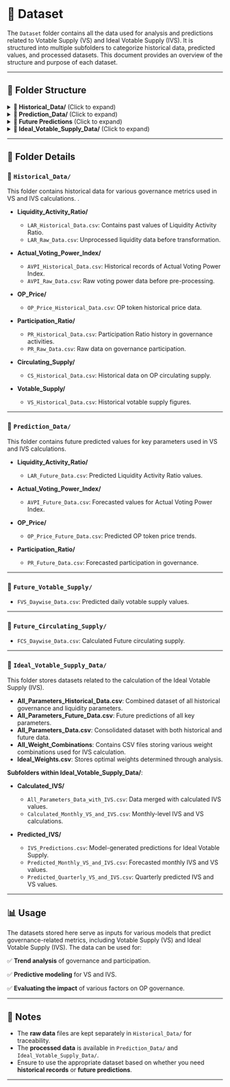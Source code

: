 # 📂 Dataset

The `Dataset` folder contains all the data used for analysis and predictions related to Votable Supply (VS) and Ideal Votable Supply (IVS). It is structured into multiple subfolders to categorize historical data, predicted values, and processed datasets. This document provides an overview of the structure and purpose of each dataset.

---

## 📌 Folder Structure

<details>
<summary><b>📂 Historical_Data/</b> (Click to expand)</summary>

- **Liquidity_Activity_Ratio/**
  - 📄 `LAR_Historical_Data.csv` – Historical Liquidity Activity Ratio  
  - 📄 `LAR_Raw_Data.csv` – Unprocessed Liquidity Data  

- **Actual_Voting_Power_Index/**
  - 📄 `AVPI_Historical_Data.csv` – Historical Voting Power Index  
  - 📄 `AVPI_Raw_Data.csv` – Raw Voting Power Data  

- **OP_Price/**
  - 📄 `OP_Price_Historical_Data.csv` – Historical OP Token Price  

- **Participation_Ratio/**
  - 📄 `PR_Historical_Data.csv` – Participation Ratio History  
  - 📄 `PR_Raw_Data.csv` – Raw Participation Data  

- **Circulating_Supply/**
  - 📄 `CS_Historical_Data.csv` – Historical Circulating Supply  

- **Votable_Supply/**
  - 📄 `VS_Historical_Data.csv` – Historical Votable Supply  

</details>

<details>
<summary><b>📂 Prediction_Data/</b> (Click to expand)</summary>

- **Liquidity_Activity_Ratio/**
  - 📄 `LAR_Future_Data.csv` – Predicted Liquidity Activity Ratio  

- **Actual_Voting_Power_Index/**
  - 📄 `AVPI_Future_Data.csv` – Forecasted Voting Power Index  

- **OP_Price/**
  - 📄 `OP_Price_Future_Data.csv` – Predicted OP Token Price  

- **Participation_Ratio/**
  - 📄 `PR_Future_Data.csv` – Forecasted Governance Participation  

</details>

<details>
<summary><b>📂 Future Predictions</b> (Click to expand)</summary>

- **Future_Votable_Supply/**
  - 📄 `FVS_Daywise_Data.csv` – Daywise Predicted Votable Supply  

- **Future_Circulating_Supply/**
  - 📄 `FCS_Daywise_Data.csv` – Daywise Calculated Circulating Supply  

</details>

<details>
<summary><b>📂 Ideal_Votable_Supply_Data/</b> (Click to expand)</summary>

- **All Parameters Data**
  - 📄 `All_Parameters_Historical_Data.csv` – Historical Parameters Data for IVS  
  - 📄 `All_Parameters_Future_Data.csv` – Future Parameters Predictions Data for IVS  
  - 📄 `All_Parameters_Data.csv` – Combined Data (Historical & Predicted)  

- **Weight Calculations**
  - 📂 `All_Weight_Combinations/` – Weight Variations for IVS Calculation  
  - 📄 `Ideal_Weights.csv` – Optimal Weighting Data  

- **Calculated IVS**
  - 📄 `All_Parameters_Data_with_IVS.csv` – Data Merged with Calculated IVS  
  - 📄 `Calculated_Monthly_VS_and_IVS.csv` – Monthly-Level VS & IVS  

- **Predicted IVS**
  - 📄 `IVS_Predictions.csv` – Model-Generated IVS Predictions  
  - 📄 `Predicted_Monthly_VS_and_IVS.csv` – Forecasted Monthly IVS & VS  
  - 📄 `Predicted_Quarterly_VS_and_IVS.csv` – Quarterly Predicted IVS & VS  

</details>

---

## 📂 Folder Details

### 🔹 `Historical_Data/`
This folder contains historical data for various governance metrics used in VS and IVS calculations.
.

- **Liquidity_Activity_Ratio/**  
  - `LAR_Historical_Data.csv`: Contains past values of Liquidity Activity Ratio.  
  - `LAR_Raw_Data.csv`: Unprocessed liquidity data before transformation.

- **Actual_Voting_Power_Index/**  
  - `AVPI_Historical_Data.csv`: Historical records of Actual Voting Power Index.  
  - `AVPI_Raw_Data.csv`: Raw voting power data before pre-processing.

- **OP_Price/**  
  - `OP_Price_Historical_Data.csv`: OP token historical price data.

- **Participation_Ratio/**  
  - `PR_Historical_Data.csv`: Participation Ratio history in governance activities.  
  - `PR_Raw_Data.csv`: Raw data on governance participation.

- **Circulating_Supply/**  
  - `CS_Historical_Data.csv`: Historical data on OP circulating supply.

- **Votable_Supply/**  
  - `VS_Historical_Data.csv`: Historical votable supply figures.

---

### 🔹 `Prediction_Data/`
This folder contains future predicted values for key parameters used in VS and IVS calculations.

- **Liquidity_Activity_Ratio/**  
  - `LAR_Future_Data.csv`: Predicted Liquidity Activity Ratio values.

- **Actual_Voting_Power_Index/**  
  - `AVPI_Future_Data.csv`: Forecasted values for Actual Voting Power Index.

- **OP_Price/**  
  - `OP_Price_Future_Data.csv`: Predicted OP token price trends.

- **Participation_Ratio/**  
  - `PR_Future_Data.csv`: Forecasted participation in governance.

---

### 🔹 `Future_Votable_Supply/`
- `FVS_Daywise_Data.csv`: Predicted daily votable supply values.

---

### 🔹 `Future_Circulating_Supply/`
- `FCS_Daywise_Data.csv`: Calculated Future circulating supply.

---

### 🔹 `Ideal_Votable_Supply_Data/`
This folder stores datasets related to the calculation of the Ideal Votable Supply (IVS).

- **All_Parameters_Historical_Data.csv**: Combined dataset of all historical governance and liquidity parameters.  
- **All_Parameters_Future_Data.csv**: Future predictions of all key parameters.  
- **All_Parameters_Data.csv**: Consolidated dataset with both historical and future data.  
- **All_Weight_Combinations**: Contains CSV files storing various weight combinations used for IVS calculation.  
- **Ideal_Weights.csv**: Stores optimal weights determined through analysis.  

**Subfolders within Ideal_Votable_Supply_Data/**:
- **Calculated_IVS/**  
  - `All_Parameters_Data_with_IVS.csv`: Data merged with calculated IVS values.  
  - `Calculated_Monthly_VS_and_IVS.csv`: Monthly-level IVS and VS calculations.  

- **Predicted_IVS/**  
  - `IVS_Predictions.csv`: Model-generated predictions for Ideal Votable Supply.  
  - `Predicted_Monthly_VS_and_IVS.csv`: Forecasted monthly IVS and VS values.  
  - `Predicted_Quarterly_VS_and_IVS.csv`: Quarterly predicted IVS and VS values.  

---

## 📊 Usage

The datasets stored here serve as inputs for various models that predict governance-related metrics, including Votable Supply (VS) and Ideal Votable Supply (IVS). The data can be used for:

✅ **Trend analysis** of governance and participation.  

✅ **Predictive modeling** for VS and IVS.  

✅ **Evaluating the impact** of various factors on OP governance.  

---

## 📝 Notes
- The **raw data** files are kept separately in `Historical_Data/` for traceability.  
- The **processed data** is available in `Prediction_Data/` and `Ideal_Votable_Supply_Data/`.  
- Ensure to use the appropriate dataset based on whether you need **historical records** or **future predictions**.  

---
